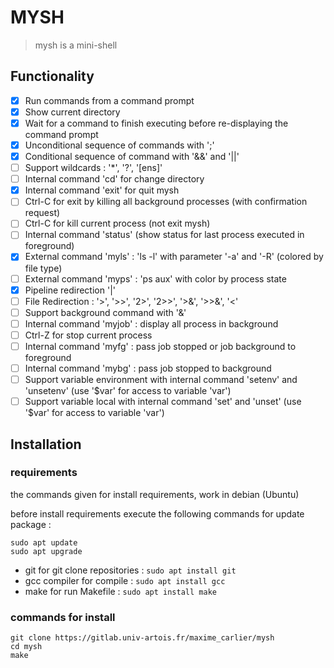 # MYSH

> mysh is a mini-shell

## Functionality

- [X] Run commands from a command prompt
- [X] Show current directory
- [X] Wait for a command to finish executing before re-displaying the command prompt
- [X] Unconditional sequence of commands with ';'
- [X] Conditional sequence of command with '&&' and '||'
- [ ] Support wildcards : '*', '?', '[ens]'
- [ ] Internal command 'cd' for change directory
- [X] Internal command 'exit' for quit mysh
- [ ] Ctrl-C for exit by killing all background processes (with confirmation request)
- [ ] Ctrl-C for kill current process (not exit mysh)
- [ ] Internal command 'status' (show status for last process executed in foreground)
- [X] External command 'myls' : 'ls -l' with parameter '-a' and '-R' (colored by file type)
- [ ] External command 'myps' : 'ps aux' with color by process state
- [X] Pipeline redirection '|'
- [ ] File Redirection : '>', '>>', '2>', '2>>', '>&', '>>&', '<'
- [ ] Support background command with '&'
- [ ] Internal command 'myjob' : display all process in background
- [ ] Ctrl-Z for stop current process
- [ ] Internal command 'myfg' : pass job stopped or job background to foreground
- [ ] Internal command 'mybg' : pass job stopped to background
- [ ] Support variable environment with internal command 'setenv' and 'unsetenv' (use '$var' for access to variable 'var')
- [ ] Support variable local with internal command 'set' and 'unset' (use '$var' for access to variable 'var')

## Installation

### requirements

the commands given for install requirements, work in debian (Ubuntu)  

before install requirements execute the following commands for update package :
```shell
sudo apt update
sudo apt upgrade
```

- git for git clone repositories : ```sudo apt install git```  
- gcc compiler for compile : ```sudo apt install gcc```  
- make for run Makefile : ```sudo apt install make```  

### commands for install

```shell
git clone https://gitlab.univ-artois.fr/maxime_carlier/mysh
cd mysh
make
```